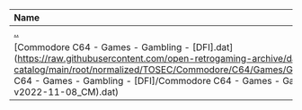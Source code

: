 |Name|Size|
|:---|---:|
|[..](../index.html)|DIR|
|[Commodore C64 - Games - Gambling - [DFI].dat](https://raw.githubusercontent.com/open-retrogaming-archive/dat-catalog/main/root/normalized/TOSEC/Commodore/C64/Games/Gambling/[DFI]/Commodore C64 - Games - Gambling - [DFI]/Commodore C64 - Games - Gambling - [DFI] (TOSEC-v2022-11-08_CM).dat)|916|
